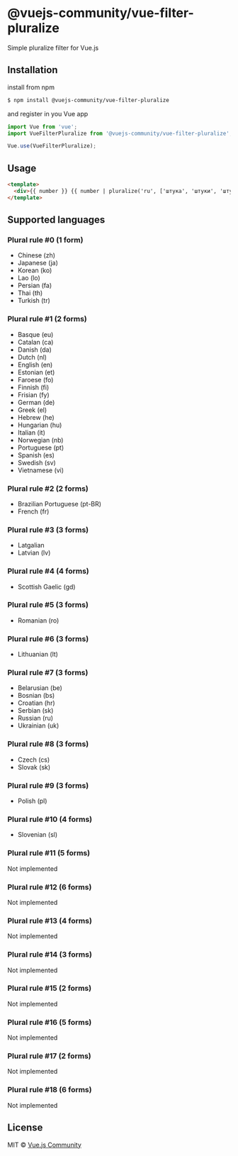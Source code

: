 # @vuejs-community/vue-filter-pluralize
Simple pluralize filter for Vue.js

## Installation

install from npm
```bash
$ npm install @vuejs-community/vue-filter-pluralize
```
and register in you Vue app
```js
import Vue from 'vue';
import VueFilterPluralize from '@vuejs-community/vue-filter-pluralize';

Vue.use(VueFilterPluralize);
```

## Usage

```html
<template>
  <div>{{ number }} {{ number | pluralize('ru', ['штука', 'штуки', 'штук']) }}</div>
</template>
```

## Supported languages

### Plural rule #0 (1 form)

- Chinese (zh)
- Japanese (ja)
- Korean (ko)
- Lao (lo)
- Persian (fa)
- Thai (th)
- Turkish (tr)

### Plural rule #1 (2 forms)

- Basque (eu)
- Catalan (ca)
- Danish (da)
- Dutch (nl)
- English (en)
- Estonian (et)
- Faroese (fo)
- Finnish (fi)
- Frisian (fy)
- German (de)
- Greek (el)
- Hebrew (he)
- Hungarian (hu)
- Italian (it)
- Norwegian (nb)
- Portuguese (pt)
- Spanish (es)
- Swedish (sv)
- Vietnamese (vi)

### Plural rule #2 (2 forms)

- Brazilian Portuguese (pt-BR)
- French (fr)

### Plural rule #3 (3 forms)

- Latgalian
- Latvian (lv)

### Plural rule #4 (4 forms)

- Scottish Gaelic (gd)

### Plural rule #5 (3 forms)

- Romanian (ro)

### Plural rule #6 (3 forms)

- Lithuanian (lt)

### Plural rule #7 (3 forms)

- Belarusian (be)
- Bosnian (bs)
- Croatian (hr)
- Serbian (sk)
- Russian (ru)
- Ukrainian (uk)

### Plural rule #8 (3 forms)

- Czech (cs)
- Slovak (sk)

### Plural rule #9 (3 forms)

- Polish (pl)

### Plural rule #10 (4 forms)

- Slovenian (sl)

### Plural rule #11 (5 forms)

Not implemented

### Plural rule #12 (6 forms)

Not implemented

### Plural rule #13 (4 forms)

Not implemented

### Plural rule #14 (3 forms)

Not implemented

### Plural rule #15 (2 forms)

Not implemented

### Plural rule #16 (5 forms)

Not implemented

### Plural rule #17 (2 forms)

Not implemented

### Plural rule #18 (6 forms)

Not implemented

## License

MIT © [Vue.js Community](https://github.com/vuejs-community)
